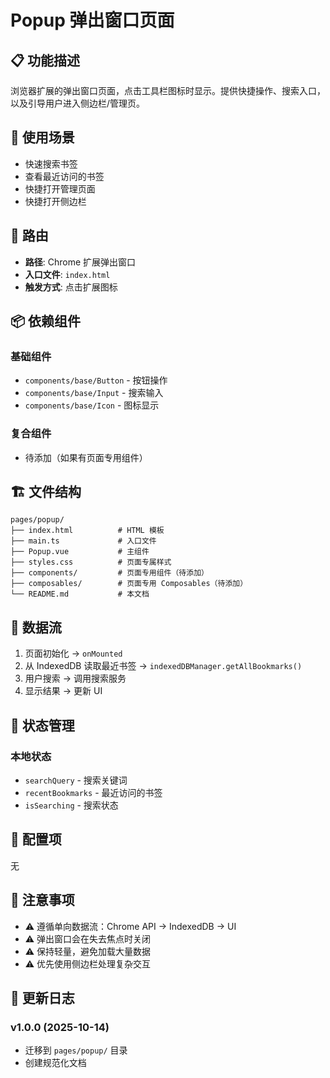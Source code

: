 # Popup 弹出窗口页面

## 📋 功能描述

浏览器扩展的弹出窗口页面，点击工具栏图标时显示。提供快捷操作、搜索入口，以及引导用户进入侧边栏/管理页。

## 🎯 使用场景

- 快速搜索书签
- 查看最近访问的书签
- 快捷打开管理页面
- 快捷打开侧边栏

## 🔌 路由

- **路径**: Chrome 扩展弹出窗口
- **入口文件**: `index.html`
- **触发方式**: 点击扩展图标

## 📦 依赖组件

### 基础组件

- `components/base/Button` - 按钮操作
- `components/base/Input` - 搜索输入
- `components/base/Icon` - 图标显示

### 复合组件

- 待添加（如果有页面专用组件）

## 🏗️ 文件结构

```
pages/popup/
├── index.html          # HTML 模板
├── main.ts             # 入口文件
├── Popup.vue           # 主组件
├── styles.css          # 页面专属样式
├── components/         # 页面专用组件（待添加）
├── composables/        # 页面专用 Composables（待添加）
└── README.md           # 本文档
```

## 🔄 数据流

1. 页面初始化 → `onMounted`
2. 从 IndexedDB 读取最近书签 → `indexedDBManager.getAllBookmarks()`
3. 用户搜索 → 调用搜索服务
4. 显示结果 → 更新 UI

## 🎨 状态管理

### 本地状态

- `searchQuery` - 搜索关键词
- `recentBookmarks` - 最近访问的书签
- `isSearching` - 搜索状态

## 🔧 配置项

无

## 📝 注意事项

- ⚠️ 遵循单向数据流：Chrome API → IndexedDB → UI
- ⚠️ 弹出窗口会在失去焦点时关闭
- ⚠️ 保持轻量，避免加载大量数据
- ⚠️ 优先使用侧边栏处理复杂交互

## 🔄 更新日志

### v1.0.0 (2025-10-14)

- 迁移到 `pages/popup/` 目录
- 创建规范化文档
